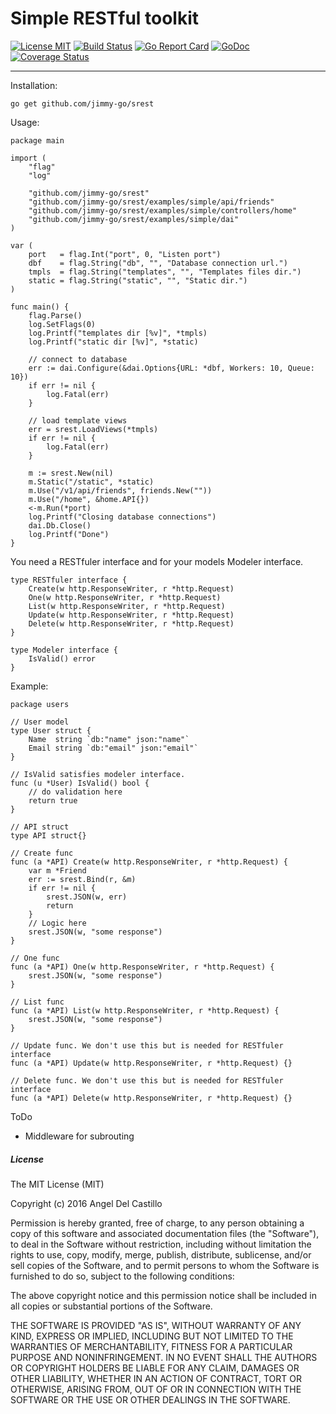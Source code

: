 # Simple RESTful toolkit

[![License MIT](https://img.shields.io/npm/l/express.svg)](http://opensource.org/licenses/MIT)
[![Build Status](https://travis-ci.org/jimmy-go/srest.svg?branch=master)](https://travis-ci.org/jimmy-go/srest)
[![Go Report Card](https://goreportcard.com/badge/github.com/jimmy-go/srest)](https://goreportcard.com/report/github.com/jimmy-go/srest)
[![GoDoc](http://godoc.org/github.com/jimmy-go/srest?status.png)](http://godoc.org/github.com/jimmy-go/srest)
[![Coverage Status](https://coveralls.io/repos/github/jimmy-go/srest/badge.svg?branch=master&1)](https://coveralls.io/github/jimmy-go/srest?branch=master)

----

Installation:
```
go get github.com/jimmy-go/srest
```

Usage:
```
package main

import (
	"flag"
	"log"

	"github.com/jimmy-go/srest"
	"github.com/jimmy-go/srest/examples/simple/api/friends"
	"github.com/jimmy-go/srest/examples/simple/controllers/home"
	"github.com/jimmy-go/srest/examples/simple/dai"
)

var (
	port   = flag.Int("port", 0, "Listen port")
	dbf    = flag.String("db", "", "Database connection url.")
	tmpls  = flag.String("templates", "", "Templates files dir.")
	static = flag.String("static", "", "Static dir.")
)

func main() {
	flag.Parse()
	log.SetFlags(0)
	log.Printf("templates dir [%v]", *tmpls)
	log.Printf("static dir [%v]", *static)

	// connect to database
	err := dai.Configure(&dai.Options{URL: *dbf, Workers: 10, Queue: 10})
	if err != nil {
		log.Fatal(err)
	}

	// load template views
	err = srest.LoadViews(*tmpls)
	if err != nil {
		log.Fatal(err)
	}

	m := srest.New(nil)
	m.Static("/static", *static)
	m.Use("/v1/api/friends", friends.New(""))
	m.Use("/home", &home.API{})
	<-m.Run(*port)
	log.Printf("Closing database connections")
	dai.Db.Close()
	log.Printf("Done")
}
```

You need a RESTfuler interface and for your models Modeler interface.

```
type RESTfuler interface {
	Create(w http.ResponseWriter, r *http.Request)
	One(w http.ResponseWriter, r *http.Request)
	List(w http.ResponseWriter, r *http.Request)
	Update(w http.ResponseWriter, r *http.Request)
	Delete(w http.ResponseWriter, r *http.Request)
}

type Modeler interface {
	IsValid() error
}
```

Example:
```
package users

// User model
type User struct {
	Name  string `db:"name" json:"name"`
	Email string `db:"email" json:"email"`
}

// IsValid satisfies modeler interface.
func (u *User) IsValid() bool {
    // do validation here
	return true
}

// API struct
type API struct{}

// Create func
func (a *API) Create(w http.ResponseWriter, r *http.Request) {
	var m *Friend
	err := srest.Bind(r, &m)
	if err != nil {
		srest.JSON(w, err)
		return
	}
    // Logic here
	srest.JSON(w, "some response")
}

// One func
func (a *API) One(w http.ResponseWriter, r *http.Request) {
	srest.JSON(w, "some response")
}

// List func
func (a *API) List(w http.ResponseWriter, r *http.Request) {
	srest.JSON(w, "some response")
}

// Update func. We don't use this but is needed for RESTfuler interface
func (a *API) Update(w http.ResponseWriter, r *http.Request) {}

// Delete func. We don't use this but is needed for RESTfuler interface
func (a *API) Delete(w http.ResponseWriter, r *http.Request) {}
```

ToDo

* Middleware for subrouting


##### License

The MIT License (MIT)

Copyright (c) 2016 Angel Del Castillo

Permission is hereby granted, free of charge, to any person obtaining a copy
of this software and associated documentation files (the "Software"), to deal
in the Software without restriction, including without limitation the rights
to use, copy, modify, merge, publish, distribute, sublicense, and/or sell
copies of the Software, and to permit persons to whom the Software is
furnished to do so, subject to the following conditions:

The above copyright notice and this permission notice shall be included in all
copies or substantial portions of the Software.

THE SOFTWARE IS PROVIDED "AS IS", WITHOUT WARRANTY OF ANY KIND, EXPRESS OR
IMPLIED, INCLUDING BUT NOT LIMITED TO THE WARRANTIES OF MERCHANTABILITY,
FITNESS FOR A PARTICULAR PURPOSE AND NONINFRINGEMENT. IN NO EVENT SHALL THE
AUTHORS OR COPYRIGHT HOLDERS BE LIABLE FOR ANY CLAIM, DAMAGES OR OTHER
LIABILITY, WHETHER IN AN ACTION OF CONTRACT, TORT OR OTHERWISE, ARISING FROM,
OUT OF OR IN CONNECTION WITH THE SOFTWARE OR THE USE OR OTHER DEALINGS IN THE
SOFTWARE.
